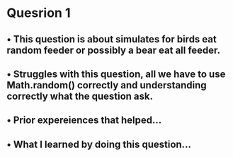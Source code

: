 # Quesrion 1
## • This question is about simulates for birds eat random feeder or possibly a bear eat all feeder.
## • Struggles with this question, all we have to use **Math.random()** correctly and understanding correctly what the question ask.
## • Prior expereiences that helped...
## • What I learned by doing this question...
